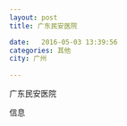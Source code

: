 ```yaml
--- 
layout: post 
title: 广东民安医院

date:   2016-05-03 13:39:56 
categories: 其他  
city: 广州
  
--- 
```

   
广东民安医院

信息

